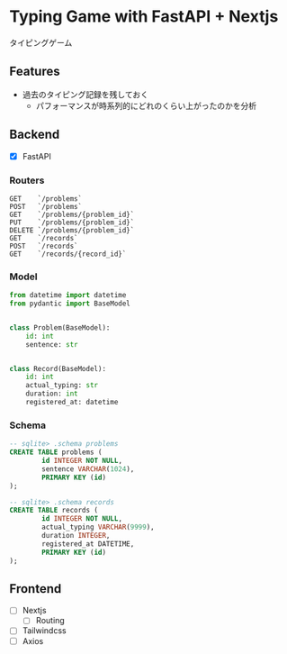 # Typing Game with FastAPI + Nextjs

タイピングゲーム


## Features

- 過去のタイピング記録を残しておく
  - パフォーマンスが時系列的にどれのくらい上がったのかを分析


## Backend

- [x] FastAPI


### Routers

```
GET    `/problems`
POST   `/problems`
GET    `/problems/{problem_id}`
PUT    `/problems/{problem_id}`
DELETE `/problems/{problem_id}`
GET    `/records`
POST   `/records`
GET    `/records/{record_id}`
```


### Model

```python
from datetime import datetime
from pydantic import BaseModel


class Problem(BaseModel):
    id: int
    sentence: str


class Record(BaseModel):
    id: int
    actual_typing: str
    duration: int
    registered_at: datetime
```


### Schema

```sql
-- sqlite> .schema problems
CREATE TABLE problems (
        id INTEGER NOT NULL,
        sentence VARCHAR(1024),
        PRIMARY KEY (id)
);

-- sqlite> .schema records
CREATE TABLE records (
        id INTEGER NOT NULL,
        actual_typing VARCHAR(9999),
        duration INTEGER,
        registered_at DATETIME,
        PRIMARY KEY (id)
);
```


## Frontend

- [ ] Nextjs
  - [ ] Routing
- [ ] Tailwindcss
- [ ] Axios
